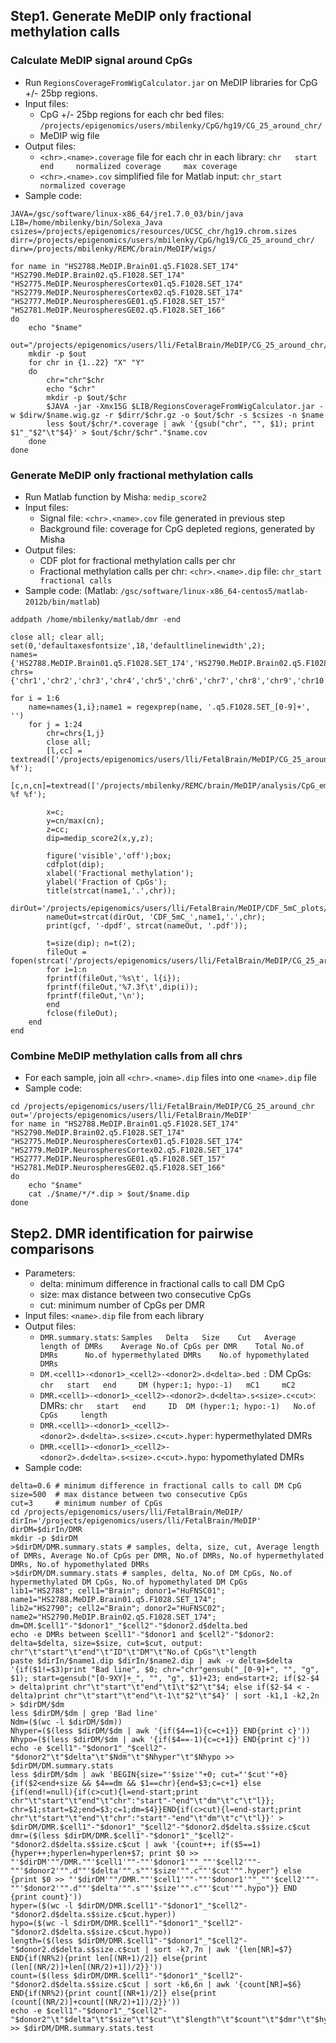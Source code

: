 ## Step1. Generate MeDIP only fractional methylation calls
### Calculate MeDIP signal around CpGs 
+ Run `RegionsCoverageFromWigCalculator.jar` on MeDIP libraries for CpG +/- 25bp regions.
+ Input files:
    * CpG +/- 25bp regions for each chr bed files: `/projects/epigenomics/users/mbilenky/CpG/hg19/CG_25_around_chr/`
    * MeDIP wig file        
+ Output files:   
    * `<chr>.<name>.coverage` file for each chr in each library: `chr   start   end     normalized coverage     max coverage`
    * `<chr>.<name>.cov` simplified file for Matlab input: `chr_start   normalized coverage`
+ Sample code:
```
JAVA=/gsc/software/linux-x86_64/jre1.7.0_03/bin/java
LIB=/home/mbilenky/bin/Solexa_Java
csizes=/projects/epigenomics/resources/UCSC_chr/hg19.chrom.sizes
dirr=/projects/epigenomics/users/mbilenky/CpG/hg19/CG_25_around_chr/
dirw=/projects/mbilenky/REMC/brain/MeDIP/wigs/

for name in "HS2788.MeDIP.Brain01.q5.F1028.SET_174" "HS2790.MeDIP.Brain02.q5.F1028.SET_174" "HS2775.MeDIP.NeurospheresCortex01.q5.F1028.SET_174" "HS2779.MeDIP.NeurospheresCortex02.q5.F1028.SET_174" "HS2777.MeDIP.NeurospheresGE01.q5.F1028.SET_157" "HS2781.MeDIP.NeurospheresGE02.q5.F1028.SET_166"
do
    echo "$name"
    out="/projects/epigenomics/users/lli/FetalBrain/MeDIP/CG_25_around_chr/"$name
    mkdir -p $out
    for chr in {1..22} "X" "Y" 
    do
        chr="chr"$chr
        echo "$chr"
        mkdir -p $out/$chr
        $JAVA -jar -Xmx15G $LIB/RegionsCoverageFromWigCalculator.jar -w $dirw/$name.wig.gz -r $dirr/$chr.gz -o $out/$chr -s $csizes -n $name
        less $out/$chr/*.coverage | awk '{gsub("chr", "", $1); print $1"_"$2"\t"$4}' > $out/$chr/$chr"."$name.cov
    done
done
```

### Generate MeDIP only fractional methylation calls
+ Run Matlab function by Misha: `medip_score2`
+ Input files:    
    * Signal file: `<chr>.<name>.cov` file generated in previous step    
    * Background file: coverage for CpG depleted regions, generated by Misha
+ Output files:
    * CDF plot for fractional methylation calls per chr
    * Fractional methylation calls per chr: `<chr>.<name>.dip` file: `chr_start   fractional calls`
+ Sample code: (Matlab: `/gsc/software/linux-x86_64-centos5/matlab-2012b/bin/matlab`)
```
addpath /home/mbilenky/matlab/dmr -end

close all; clear all;
set(0,'defaultaxesfontsize',18,'defaultlinelinewidth',2);
names={'HS2788.MeDIP.Brain01.q5.F1028.SET_174','HS2790.MeDIP.Brain02.q5.F1028.SET_174','HS2775.MeDIP.NeurospheresCortex01.q5.F1028.SET_174','HS2779.MeDIP.NeurospheresCortex02.q5.F1028.SET_174','HS2777.MeDIP.NeurospheresGE01.q5.F1028.SET_157','HS2781.MeDIP.NeurospheresGE02.q5.F1028.SET_166'};
chrs={'chr1','chr2','chr3','chr4','chr5','chr6','chr7','chr8','chr9','chr10','chr11','chr12','chr13','chr14','chr15','chr16','chr17','chr18','chr19','chr20','chr21','chr22','chrX','chrY'};

for i = 1:6
    name=names{1,i};name1 = regexprep(name, '.q5.F1028.SET_[0-9]+', '')
    for j = 1:24
        chr=chrs{1,j}
        close all; 
        [l,cc] = textread(['/projects/epigenomics/users/lli/FetalBrain/MeDIP/CG_25_around_chr/',name,'/',chr,'/',chr,'.',name,'.cov'],'%s %f');
        [c,n,cn]=textread(['/projects/mbilenky/REMC/brain/MeDIP/analysis/CpG_empty_500_coverage/',chr,'/',chr,'.gz.',name1,'.covDist'],'%f %f %f');
         
        x=c;
        y=cn/max(cn);
        z=cc;
        dip=medip_score2(x,y,z);
        
        figure('visible','off');box;
        cdfplot(dip);
        xlabel('Fractional methylation');
        ylabel('Fraction of CpGs');
        title(strcat(name1,'.',chr));
        dirOut='/projects/epigenomics/users/lli/FetalBrain/MeDIP/CDF_5mC_plots/';
        nameOut=strcat(dirOut, 'CDF_5mC_',name1,'.',chr);
        print(gcf, '-dpdf', strcat(nameOut, '.pdf'));
         
        t=size(dip); n=t(2);
        fileOut = fopen(strcat('/projects/epigenomics/users/lli/FetalBrain/MeDIP/CG_25_around_chr/',name,'/',chr,'/',chr,'.',name,'.dip'),'w');
        for i=1:n
        fprintf(fileOut,'%s\t', l{i});
        fprintf(fileOut,'%7.3f\t',dip(i));
        fprintf(fileOut,'\n');
        end
        fclose(fileOut);
    end
end
```

### Combine MeDIP methylation calls from all chrs
+ For each sample, join all `<chr>.<name>.dip` files into one `<name>.dip` file    
+ Sample code:
```
cd /projects/epigenomics/users/lli/FetalBrain/MeDIP/CG_25_around_chr
out='/projects/epigenomics/users/lli/FetalBrain/MeDIP'
for name in "HS2788.MeDIP.Brain01.q5.F1028.SET_174" "HS2790.MeDIP.Brain02.q5.F1028.SET_174" "HS2775.MeDIP.NeurospheresCortex01.q5.F1028.SET_174" "HS2779.MeDIP.NeurospheresCortex02.q5.F1028.SET_174" "HS2777.MeDIP.NeurospheresGE01.q5.F1028.SET_157" "HS2781.MeDIP.NeurospheresGE02.q5.F1028.SET_166"
do
    echo "$name"
    cat ./$name/*/*.dip > $out/$name.dip
done
```

## Step2. DMR identification for pairwise comparisons
+ Parameters:
    * delta: minimum difference in fractional calls to call DM CpG    
    * size: max distance between two consecutive CpGs     
    * cut: minimum number of CpGs per DMR
+ Input files: `<name>.dip` file from each library
+ Output files:
    * `DMR.summary.stats`: `Samples   Delta   Size    Cut   Average length of DMRs    Average No.of CpGs per DMR    Total No.of DMRs      No.of hypermethylated DMRs    No.of hypomethylated DMRs`
    * `DM.<cell1>-<donor1>_<cell2>-<donor2>.d<delta>.bed `: DM CpGs: `chr   start   end     DM (hyper:1; hypo:-1)   mC1     mC2`
    * `DMR.<cell1>-<donor1>_<cell2>-<donor2>.d<delta>.s<size>.c<cut>`: DMRs: `chr   start   end     ID  DM (hyper:1; hypo:-1)   No.of CpGs     length`
    * `DMR.<cell1>-<donor1>_<cell2>-<donor2>.d<delta>.s<size>.c<cut>.hyper`: hypermethylated DMRs     
    * `DMR.<cell1>-<donor1>_<cell2>-<donor2>.d<delta>.s<size>.c<cut>.hypo`: hypomethylated DMRs     
+ Sample code:
```
delta=0.6 # minimum difference in fractional calls to call DM CpG
size=500  # max distance between two consecutive CpGs
cut=3     # minimum number of CpGs
cd /projects/epigenomics/users/lli/FetalBrain/MeDIP/
dirIn='/projects/epigenomics/users/lli/FetalBrain/MeDIP'
dirDM=$dirIn/DMR
mkdir -p $dirDM
>$dirDM/DMR.summary.stats # samples, delta, size, cut, Average length of DMRs, Average No.of CpGs per DMR, No.of DMRs, No.of hypermethylated DMRs, No.of hypomethylated DMRs    
>$dirDM/DM.summary.stats # samples, delta, No.of DM CpGs, No.of hypermethylated DM CpGs, No.of hypomethylated DM CpGs    
lib1="HS2788"; cell1="Brain"; donor1="HuFNSC01"; name1="HS2788.MeDIP.Brain01.q5.F1028.SET_174";
lib2="HS2790"; cell2="Brain"; donor2="HuFNSC02"; name2="HS2790.MeDIP.Brain02.q5.F1028.SET_174";
dm=DM.$cell1"-"$donor1"_"$cell2"-"$donor2.d$delta.bed 
echo -e DMRs between $cell1"-"$donor1 and $cell2"-"$donor2: delta=$delta, size=$size, cut=$cut, output: chr"\t"start"\t"end"\t"ID"\t"DM"\t"No.of CpGs"\t"length
paste $dirIn/$name1.dip $dirIn/$name2.dip | awk -v delta=$delta '{if($1!=$3)print "Bad line", $0; chr="chr"gensub("_[0-9]+", "", "g", $1); start=gensub("[0-9XY]+_", "", "g", $1)+23; end=start+2; if($2-$4 > delta)print chr"\t"start"\t"end"\t1\t"$2"\t"$4; else if($2-$4 < -delta)print chr"\t"start"\t"end"\t-1\t"$2"\t"$4}' | sort -k1,1 -k2,2n > $dirDM/$dm
less $dirDM/$dm | grep 'Bad line'
Ndm=($(wc -l $dirDM/$dm))
Nhyper=($(less $dirDM/$dm | awk '{if($4==1){c=c+1}} END{print c}'))
Nhypo=($(less $dirDM/$dm | awk '{if($4==-1){c=c+1}} END{print c}'))
echo -e $cell1"-"$donor1"_"$cell2"-"$donor2"\t"$delta"\t"$Ndm"\t"$Nhyper"\t"$Nhypo >> $dirDM/DM.summary.stats
less $dirDM/$dm | awk 'BEGIN{size="'$size'"+0; cut="'$cut'"+0} {if($2<end+size && $4==dm && $1==chr){end=$3;c=c+1} else {if(end!=null){if(c>cut){l=end-start;print chr"\t"start"\t"end"\t"chr":"start"-"end"\t"dm"\t"c"\t"l}}; chr=$1;start=$2;end=$3;c=1;dm=$4}}END{if(c>cut){l=end-start;print chr"\t"start"\t"end"\t"chr":"start"-"end"\t"dm"\t"c"\t"l}}' > $dirDM/DMR.$cell1"-"$donor1"_"$cell2"-"$donor2.d$delta.s$size.c$cut
dmr=($(less $dirDM/DMR.$cell1"-"$donor1"_"$cell2"-"$donor2.d$delta.s$size.c$cut | awk '{count++; if($5==1){hyper++;hyperlen=hyperlen+$7; print $0 >> "'$dirDM'""/DMR.""'$cell1'""-""'$donor1'""_""'$cell2'""-""'$donor2'"".d""'$delta'"".s""'$size'"".c""'$cut'"".hyper"} else {print $0 >> "'$dirDM'""/DMR.""'$cell1'""-""'$donor1'""_""'$cell2'""-""'$donor2'"".d""'$delta'"".s""'$size'"".c""'$cut'"".hypo"}} END {print count}'))
hyper=($(wc -l $dirDM/DMR.$cell1"-"$donor1"_"$cell2"-"$donor2.d$delta.s$size.c$cut.hyper))
hypo=($(wc -l $dirDM/DMR.$cell1"-"$donor1"_"$cell2"-"$donor2.d$delta.s$size.c$cut.hypo))
length=($(less $dirDM/DMR.$cell1"-"$donor1"_"$cell2"-"$donor2.d$delta.s$size.c$cut | sort -k7,7n | awk '{len[NR]=$7} END{if(NR%2){print len[(NR+1)/2]} else{print (len[(NR/2)]+len[(NR/2)+1])/2}}'))
count=($(less $dirDM/DMR.$cell1"-"$donor1"_"$cell2"-"$donor2.d$delta.s$size.c$cut | sort -k6,6n | awk '{count[NR]=$6} END{if(NR%2){print count[(NR+1)/2]} else{print (count[(NR/2)]+count[(NR/2)+1])/2}}')) 
echo -e $cell1"-"$donor1"_"$cell2"-"$donor2"\t"$delta"\t"$size"\t"$cut"\t"$length"\t"$count"\t"$dmr"\t"$hyper"\t"$hypo >> $dirDM/DMR.summary.stats.test
```






